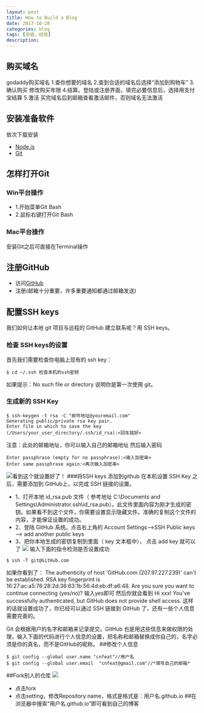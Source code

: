 ```yaml
---
layout: post
title: How to Build a Blog
date: 2017-10-28
categories: blog
tags: [总结、经验]
description: 
---
```



## 购买域名
godaddy购买域名
1.查你想要的域名
2.查到合适的域名后选择“添加到购物车”
3.确认购买 修改购买年限
4.结算。登陆或注册界面，填完必要信息后，选择用支付宝结算
5.激活 买完域名后到邮箱查看激活邮件，否则域名无法激活

## 安装准备软件
依次下载安装
-  [Node.js](https://nodejs.org/en/)
-  [Git](https://git-scm.com/)

## 怎样打开Git
### Win平台操作
 - 1.开始菜单Git Bash
 - 2.鼠标右键打开Git Bash
### Mac平台操作
安装Git之后可直接在Terminal操作

## 注册GitHub
- 访问[GitHub](https://github.com/)
- 注册(邮箱十分重要，许多重要通知都通过邮箱发送)

## 配置SSH keys
我们如何让本地 git 项目与远程的 GitHub 建立联系呢？用 SSH keys。
### 检查 SSH keys的设置
首先我们需要检查你电脑上现有的 ssh key：
```
$ cd ~/.ssh 检查本机的ssh密钥
```
如果提示：No such file or directory 说明你是第一次使用 git。
### 生成新的 SSH Key
```
$ ssh-keygen -t rsa -C "邮件地址@youremail.com"
Generating public/private rsa key pair.
Enter file in which to save the key (/Users/your_user_directory/.ssh/id_rsa):<回车就好>
```
注意：此处的邮箱地址，你可以输入自己的邮箱地址
然后输入密码
```
Enter passphrase (empty for no passphrase):<输入加密串>
Enter same passphrase again:<再次输入加密串>
```
![看到这个就设置好了！](http://upload-images.jianshu.io/upload_images/8613291-7349657c3c05ef47.jpg?imageMogr2/auto-orient/strip%7CimageView2/2/w/1240)
###将SSH keys 添加到github
在本机设置 SSH Key 之后，需要添加到 GitHub上，以完成 SSH 链接的设置。
- 1、打开本地 id_rsa.pub 文件（ 参考地址 C:\Documents and Settings\Administrator.ssh\id_rsa.pub）。此文件里面内容为刚才生成的密钥。如果看不到这个文件，你需要设置显示隐藏文件。准确的复制这个文件的内容，才能保证设置的成功。
- 2、登陆 GitHub 系统。点击右上角的 Account Settings—>SSH Public keys —> add another public keys
- 3、把你本地生成的密钥复制到里面（ key 文本框中）， 点击 add key 就可以了 
![](http://upload-images.jianshu.io/upload_images/8613291-8cdb8b47408b9491.jpg?imageMogr2/auto-orient/strip%7CimageView2/2/w/1240)
输入下面的指令检测是否设置成功
```
$ ssh -T git@GitHub.com
```
如果你看到了：
The authenticity of host 'GitHub.com (207.97.227.239)' can't be established. RSA key fingerprint is 16:27:ac:a5:76:28:2d:36:63:1b:56:4d:eb:df:a6:48. Are you sure you want to continue connecting (yes/no)? 
输入yes即可
然后你就会看到
Hi xxx! You've successfully authenticated, but GitHub does not provide shell access.
这样的话就设置成功了，你已经可以通过 SSH 链接到 GitHub 了，还有一些个人信息需要完善的。

Git 会根据用户的名字和邮箱来记录提交。GitHub 也是用这些信息来做权限的处理，输入下面的代码进行个人信息的设置，把名称和邮箱替换成你自己的，名字必须是你的真名，而不是GitHub的昵称。
##修改个人信息
```
$ git config --global user.name "cnfeat"//用户名
$ git config --global user.email  "cnfeat@gmail.com"//*填写自己的邮箱*
```
##Fork别人的仓库
![](http://openmindclub.qiniudn.com/omt/BuildBlog019.jpg)
- 点击fork
- 点击setting，修改Repository name，格式是格式是：用户名.github.io
##在浏览器中搜索“用户名.github.io”即可看到自己的博客










